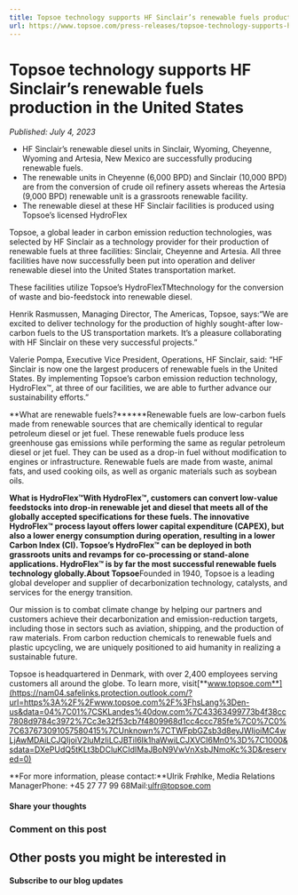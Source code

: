 ```yaml
---
title: Topsoe technology supports HF Sinclair’s renewable fuels production in the United States
url: https://www.topsoe.com/press-releases/topsoe-technology-supports-hf-sinclairs-renewable-fuels-production-in-the-united-states#main-content
---
```


# Topsoe technology supports HF Sinclair’s renewable fuels production in the United States

*Published: July 4, 2023*

- HF Sinclair’s renewable diesel units in Sinclair, Wyoming, Cheyenne, Wyoming and Artesia, New Mexico are successfully producing renewable fuels.
- The renewable units in Cheyenne (6,000 BPD) and Sinclair (10,000 BPD) are from the conversion of crude oil refinery assets whereas the Artesia (9,000 BPD) renewable unit is a grassroots renewable facility.
- The renewable diesel at these HF Sinclair facilities is produced using Topsoe’s licensed HydroFlex

Topsoe, a global leader in carbon emission reduction technologies, was selected by HF Sinclair as a technology provider for their production of renewable fuels at three facilities: Sinclair, Cheyenne and Artesia. All three facilities have now successfully been put into operation and deliver renewable diesel into the United States transportation market.

These facilities utilize Topsoe’s HydroFlexTMtechnology for the conversion of waste and bio-feedstock into renewable diesel.

Henrik Rasmussen, Managing Director, The Americas, Topsoe, says:“We are excited to deliver technology for the production of highly sought-after low-carbon fuels to the US transportation markets. It’s a pleasure collaborating with HF Sinclair on these very successful projects.”

Valerie Pompa, Executive Vice President, Operations, HF Sinclair, said: “HF Sinclair is now one the largest producers of renewable fuels in the United States. By implementing Topsoe’s carbon emission reduction technology, HydroFlex™, at three of our facilities, we are able to further advance our sustainability efforts.”

**What are renewable fuels?******Renewable fuels are low-carbon fuels made from renewable sources that are chemically identical to regular petroleum diesel or jet fuel. These renewable fuels produce less greenhouse gas emissions while performing the same as regular petroleum diesel or jet fuel. They can be used as a drop-in fuel without modification to engines or infrastructure. Renewable fuels are made from waste, animal fats, and used cooking oils, as well as organic materials such as soybean oils.

**What is HydroFlex™**With HydroFlex™, customers can convert low-value feedstocks into drop-in renewable jet and diesel that meets all of the globally accepted specifications for these fuels. The innovative HydroFlex™ process layout offers lower capital expenditure (CAPEX), but also a lower energy consumption during operation, resulting in a lower Carbon Index (CI). Topsoe’s HydroFlex™ can be deployed in both grassroots units and revamps for co-processing or stand-alone applications. HydroFlex™ is by far the most successful renewable fuels technology globally.**About Topsoe******Founded in 1940, Topsoe is a leading global developer and supplier of decarbonization technology, catalysts, and services for the energy transition.

Our mission is to combat climate change by helping our partners and customers achieve their decarbonization and emission-reduction targets, including those in sectors such as aviation, shipping, and the production of raw materials. From carbon reduction chemicals to renewable fuels and plastic upcycling, we are uniquely positioned to aid humanity in realizing a sustainable future.

Topsoe is headquartered in Denmark, with over 2,400 employees serving customers all around the globe. To learn more, visit[**www.topsoe.com**](https://nam04.safelinks.protection.outlook.com/?url=https%3A%2F%2Fwww.topsoe.com%2F%3FhsLang%3Den-us&data=04%7C01%7CSKLandes%40dow.com%7C43363499773b4f38cc7808d9784c3972%7Cc3e32f53cb7f4809968d1cc4ccc785fe%7C0%7C0%7C637673091057580415%7CUnknown%7CTWFpbGZsb3d8eyJWIjoiMC4wLjAwMDAiLCJQIjoiV2luMzIiLCJBTiI6Ik1haWwiLCJXVCI6Mn0%3D%7C1000&sdata=DXePUdQ5tKLt3bDCluKCIdIMaJBoN9VwVnXsbJNmoKc%3D&reserved=0)

**For more information, please contact:**Ulrik Frøhlke, Media Relations ManagerPhone: +45 27 77 99 68Mail:[ulfr@topsoe.com](mailto:ulfr@topsoe.com)

#### Share your thoughts

### Comment on this post

## Other posts you might be interested in

#### Subscribe to our blog updates